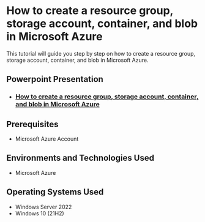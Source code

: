 <h1>How to create a resource group, storage account, container, and blob in Microsoft Azure </h1>
This tutorial will guide you step by step on how to create a resource group, storage account, container, and blob in Microsoft Azure.<br />

<h2>Powerpoint Presentation</h2>

- ### [How to create a resource group, storage account, container, and blob in Microsoft Azure](https://www.canva.com/design/DAFhJR1isqg/1853H8-HR3yjl2jDVH_znA/view?utm_content=DAFhJR1isqg&utm_campaign=designshare&utm_medium=link&utm_source=publishsharelink)

<h2>Prerequisites</h2>

- Microsoft Azure Account

<h2>Environments and Technologies Used</h2>

- Microsoft Azure

<h2>Operating Systems Used </h2>

- Windows Server 2022
- Windows 10 (21H2)
